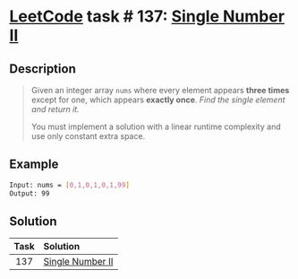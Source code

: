 # [LeetCode][leetcode] task # 137: [Single Number II][task]

Description
-----------

> Given an integer array `nums` where every element appears **three times**
> except for one, which appears **exactly once**.
> _Find the single element and return it._
> 
> You must implement a solution with a linear runtime complexity
> and use only constant extra space.

Example
-------

```sh
Input: nums = [0,1,0,1,0,1,99]
Output: 99
```

Solution
--------

| Task | Solution                     |
|:----:|:-----------------------------|
| 137  | [Single Number II][solution] |


[leetcode]: <http://leetcode.com/>
[task]: <https://leetcode.com/problems/single-number-ii/>
[solution]: <https://github.com/wellaxis/praxis-leetcode/blob/main/src/main/java/com/witalis/praxis/leetcode/task/h2/p137/option/Practice.java>
